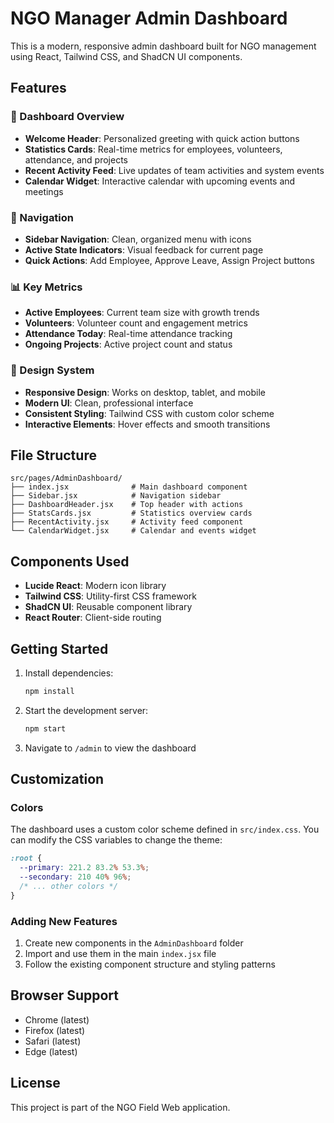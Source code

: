 # NGO Manager Admin Dashboard

This is a modern, responsive admin dashboard built for NGO management using React, Tailwind CSS, and ShadCN UI components.

## Features

### 🎯 Dashboard Overview
- **Welcome Header**: Personalized greeting with quick action buttons
- **Statistics Cards**: Real-time metrics for employees, volunteers, attendance, and projects
- **Recent Activity Feed**: Live updates of team activities and system events
- **Calendar Widget**: Interactive calendar with upcoming events and meetings

### 🧭 Navigation
- **Sidebar Navigation**: Clean, organized menu with icons
- **Active State Indicators**: Visual feedback for current page
- **Quick Actions**: Add Employee, Approve Leave, Assign Project buttons

### 📊 Key Metrics
- **Active Employees**: Current team size with growth trends
- **Volunteers**: Volunteer count and engagement metrics
- **Attendance Today**: Real-time attendance tracking
- **Ongoing Projects**: Active project count and status

### 🎨 Design System
- **Responsive Design**: Works on desktop, tablet, and mobile
- **Modern UI**: Clean, professional interface
- **Consistent Styling**: Tailwind CSS with custom color scheme
- **Interactive Elements**: Hover effects and smooth transitions

## File Structure

```
src/pages/AdminDashboard/
├── index.jsx              # Main dashboard component
├── Sidebar.jsx            # Navigation sidebar
├── DashboardHeader.jsx    # Top header with actions
├── StatsCards.jsx         # Statistics overview cards
├── RecentActivity.jsx     # Activity feed component
└── CalendarWidget.jsx     # Calendar and events widget
```

## Components Used

- **Lucide React**: Modern icon library
- **Tailwind CSS**: Utility-first CSS framework
- **ShadCN UI**: Reusable component library
- **React Router**: Client-side routing

## Getting Started

1. Install dependencies:
   ```bash
   npm install
   ```

2. Start the development server:
   ```bash
   npm start
   ```

3. Navigate to `/admin` to view the dashboard

## Customization

### Colors
The dashboard uses a custom color scheme defined in `src/index.css`. You can modify the CSS variables to change the theme:

```css
:root {
  --primary: 221.2 83.2% 53.3%;
  --secondary: 210 40% 96%;
  /* ... other colors */
}
```

### Adding New Features
1. Create new components in the `AdminDashboard` folder
2. Import and use them in the main `index.jsx` file
3. Follow the existing component structure and styling patterns

## Browser Support

- Chrome (latest)
- Firefox (latest)
- Safari (latest)
- Edge (latest)

## License

This project is part of the NGO Field Web application.

